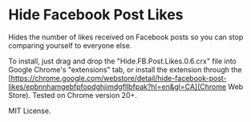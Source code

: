 Hide Facebook Post Likes
============

Hides the number of likes received on Facebook posts so you can stop comparing yourself to everyone else.

To install, just drag and drop the "Hide.FB.Post.Likes.0.6.crx" file into Google Chrome's "extensions" tab, or install the extension through the [https://chrome.google.com/webstore/detail/hide-facebook-post-likes/epbnnhamgebfpfopdghjimdgfllbfpak?hl=en&gl=CA](Chrome Web Store). Tested on Chrome version 20+.

MIT License.